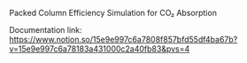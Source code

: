 Packed Column Efficiency Simulation for CO₂ Absorption

Documentation link:
https://www.notion.so/15e9e997c6a7808f857bfd55df4ba67b?v=15e9e997c6a78183a431000c2a40fb83&pvs=4
